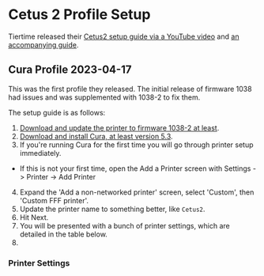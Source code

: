 # Cetus 2 Profile Setup

Tiertime released their [Cetus2 setup guide via a YouTube video](https://www.youtube.com/watch?v=PSJX1s5Jaj8) and [an accompanying guide](https://support.tiertime.com/hc/en-us/articles/18541622274457-Use-Cura-to-Slice-for-Cetus2).

## Cura Profile 2023-04-17

This was the first profile they released. The initial release of firmware 1038 had issues and was supplemented with 1038-2 to fix them.

The setup guide is as follows:

1. [Download and update the printer to firmware 1038-2 at least](https://www.cetus3d.com/software/).
2. [Download and install Cura, at least version 5.3](https://ultimaker.com/software/ultimaker-cura/).
3. If you're running Cura for the first time you will go through printer setup immediately.
  * If this is not your first time, open the Add a Printer screen with Settings -> Printer -> Add Printer
4. Expand the 'Add a non-networked printer' screen, select 'Custom', then 'Custom FFF printer'.
5. Update the printer name to something better, like `Cetus2`.
6. Hit Next.
7. You will be presented with a bunch of printer settings, which are detailed in the table below.
8. 

### Printer Settings

